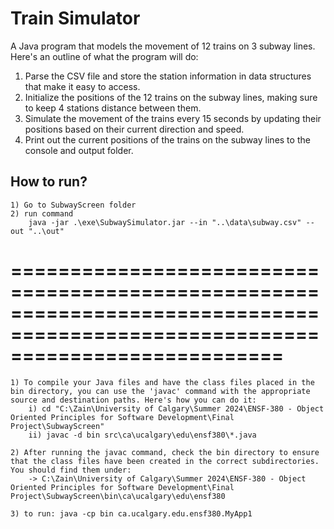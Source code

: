 # Train Simulator

A Java program that models the movement of 12 trains on 3 subway lines. Here's an outline of what the program will do:

1. Parse the CSV file and store the station information in data structures that make it easy to access.
2. Initialize the positions of the 12 trains on the subway lines, making sure to keep 4 stations distance between them.
3. Simulate the movement of the trains every 15 seconds by updating their positions based on their current direction and speed.
4. Print out the current positions of the trains on the subway lines to the console and output folder. 

## How to run?

    1) Go to SubwayScreen folder
    2) run command
        java -jar .\exe\SubwaySimulator.jar --in "..\data\subway.csv" --out "..\out"

# ===============================================================================================================================

    1) To compile your Java files and have the class files placed in the bin directory, you can use the 'javac' command with the appropriate source and destination paths. Here's how you can do it:
        i) cd "C:\Zain\University of Calgary\Summer 2024\ENSF-380 - Object Oriented Principles for Software Development\Final Project\SubwayScreen"
        ii) javac -d bin src\ca\ucalgary\edu\ensf380\*.java

    2) After running the javac command, check the bin directory to ensure that the class files have been created in the correct subdirectories. You should find them under:
        -> C:\Zain\University of Calgary\Summer 2024\ENSF-380 - Object Oriented Principles for Software Development\Final Project\SubwayScreen\bin\ca\ucalgary\edu\ensf380

    3) to run: java -cp bin ca.ucalgary.edu.ensf380.MyApp1







